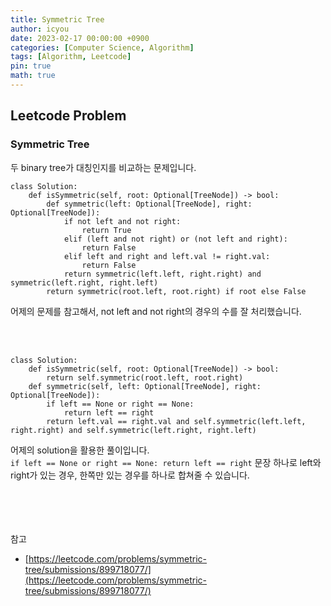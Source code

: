```yaml
---
title: Symmetric Tree
author: icyou
date: 2023-02-17 00:00:00 +0900
categories: [Computer Science, Algorithm]
tags: [Algorithm, Leetcode]
pin: true
math: true
---
```


## Leetcode Problem

### Symmetric Tree
두 binary tree가 대칭인지를 비교하는 문제입니다.  

```
class Solution:
    def isSymmetric(self, root: Optional[TreeNode]) -> bool:
        def symmetric(left: Optional[TreeNode], right: Optional[TreeNode]):
            if not left and not right:
                return True
            elif (left and not right) or (not left and right):
                return False
            elif left and right and left.val != right.val:
                return False
            return symmetric(left.left, right.right) and symmetric(left.right, right.left)
        return symmetric(root.left, root.right) if root else False

```
어제의 문제를 참고해서, not left and not right의 경우의 수를 잘 처리했습니다.  

<br/><br/>
```
class Solution:
    def isSymmetric(self, root: Optional[TreeNode]) -> bool:
        return self.symmetric(root.left, root.right)
    def symmetric(self, left: Optional[TreeNode], right: Optional[TreeNode]):
        if left == None or right == None:
            return left == right
        return left.val == right.val and self.symmetric(left.left, right.right) and self.symmetric(left.right, right.left)
```
어제의 solution을 활용한 풀이입니다.  
`if left == None or right == None: return left == right` 문장 하나로 left와 right가 있는 경우, 한쪽만 있는 경우를 하나로 합쳐줄 수 있습니다.



<br/><br/><br/><br/>
참고 
- [https://leetcode.com/problems/symmetric-tree/submissions/899718077/](https://leetcode.com/problems/symmetric-tree/submissions/899718077/)
